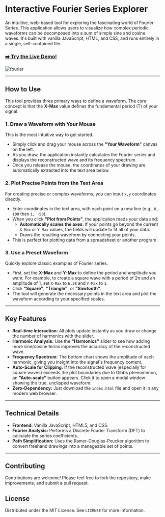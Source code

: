 # Interactive Fourier Series Explorer

An intuitive, web-based tool for exploring the fascinating world of Fourier Series. This application allows users to visualize how complex periodic waveforms can be decomposed into a sum of simple sine and cosine waves. It's built with vanilla JavaScript, HTML, and CSS, and runs entirely in a single, self-contained file.

### [➡️ Try the Live Demo!](https://inverter3p.github.io/fourier/)


![fourier](https://github.com/user-attachments/assets/9d6355f0-de9d-42df-8db0-c0ff2ca6110c)

---

## How to Use

This tool provides three primary ways to define a waveform. The core concept is that the **X-Max** value defines the fundamental period (T) of your signal.

### 1. Draw a Waveform with Your Mouse

This is the most intuitive way to get started.
-   Simply click and drag your mouse across the **"Your Waveform"** canvas on the left.
-   As you draw, the application instantly calculates the Fourier series and displays the reconstructed wave and its frequency spectrum.
-   Once you release the mouse, the coordinates of your drawing are automatically extracted into the text area below.

### 2. Plot Precise Points from the Text Area

For creating precise or complex waveforms, you can input `x,y` coordinates directly.
-   Enter coordinates in the text area, with each point on a new line (e.g., `0, 100` then `1, -50`).
-   When you click **"Plot from Points"**, the application reads your data and:
    -   **Automatically scales the axes:** If your points go beyond the current `X-Max` or `Y-Max` values, the fields will update to fit all of your data.
    -   Draws the resulting waveform by connecting your points.
-   This is perfect for plotting data from a spreadsheet or another program.

### 3. Use a Preset Waveform

Quickly explore classic examples of Fourier series.
-   First, set the **X-Max** and **Y-Max** to define the period and amplitude you want. For example, to create a square wave with a period of 2π and an amplitude of 1, set `X-Max` to `6.28` and `Y-Max` to `1`.
-   Click **"Square"**, **"Triangle"**, or **"Sawtooth"**.
-   The tool will generate the necessary points in the text area and plot the waveform according to your specified scales.

---

## Key Features

*   **Real-time Interaction:** All plots update instantly as you draw or change the number of harmonics with the slider.
*   **Harmonic Analysis:** Use the **"Harmonics"** slider to see how adding more sine/cosine terms improves the accuracy of the reconstructed wave.
*   **Frequency Spectrum:** The bottom chart shows the amplitude of each harmonic, giving you insight into the signal's frequency content.
*   **Auto-Scale for Clipping:** If the reconstructed wave (especially for square waves) exceeds the plot boundaries due to Gibbs phenomenon, an **"Auto-scale"** button appears. Click it to open a modal window showing the true, unclipped waveform.
*   **Zero-Dependency:** Just download the `index.html` file and open it in any modern web browser.

---

## Technical Details

*   **Frontend:** Vanilla JavaScript, HTML5, and CSS.
*   **Fourier Analysis:** Performs a Discrete Fourier Transform (DFT) to calculate the series coefficients.
*   **Path Simplification:** Uses the Ramer-Douglas-Peucker algorithm to convert freehand drawings into a manageable set of points.

---

## Contributing

Contributions are welcome! Please feel free to fork the repository, make improvements, and submit a pull request.

## License

Distributed under the MIT License. See `LICENSE` for more information.
